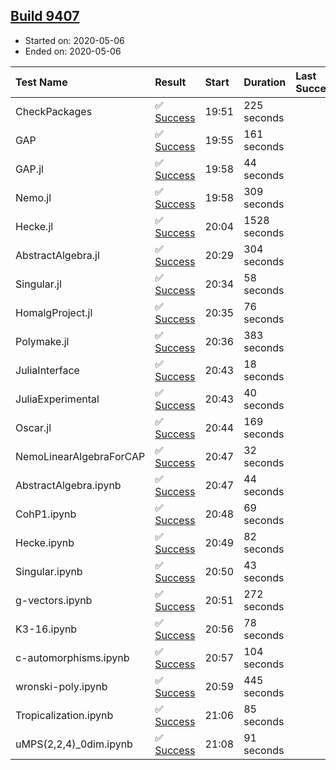 ## [Build 9407](https://oscarci.mathematik.uni-kl.de/job/oscar/9407/)

* Started on: 2020-05-06
* Ended on: 2020-05-06

| Test Name    | Result | Start | Duration | Last Success | First Failure |
|:-------------|:-------|:------|:---------|:-------------|:--------------|
| CheckPackages | ✅ [Success](https://oscarci.mathematik.uni-kl.de/job/oscar/9407/artifact/logs/build-9407/CheckPackages.log) | 19:51 | 225 seconds |  |  |
| GAP | ✅ [Success](https://oscarci.mathematik.uni-kl.de/job/oscar/9407/artifact/logs/build-9407/GAP.log) | 19:55 | 161 seconds |  |  |
| GAP.jl | ✅ [Success](https://oscarci.mathematik.uni-kl.de/job/oscar/9407/artifact/logs/build-9407/GAP.jl.log) | 19:58 | 44 seconds |  |  |
| Nemo.jl | ✅ [Success](https://oscarci.mathematik.uni-kl.de/job/oscar/9407/artifact/logs/build-9407/Nemo.jl.log) | 19:58 | 309 seconds |  |  |
| Hecke.jl | ✅ [Success](https://oscarci.mathematik.uni-kl.de/job/oscar/9407/artifact/logs/build-9407/Hecke.jl.log) | 20:04 | 1528 seconds |  |  |
| AbstractAlgebra.jl | ✅ [Success](https://oscarci.mathematik.uni-kl.de/job/oscar/9407/artifact/logs/build-9407/AbstractAlgebra.jl.log) | 20:29 | 304 seconds |  |  |
| Singular.jl | ✅ [Success](https://oscarci.mathematik.uni-kl.de/job/oscar/9407/artifact/logs/build-9407/Singular.jl.log) | 20:34 | 58 seconds |  |  |
| HomalgProject.jl | ✅ [Success](https://oscarci.mathematik.uni-kl.de/job/oscar/9407/artifact/logs/build-9407/HomalgProject.jl.log) | 20:35 | 76 seconds |  |  |
| Polymake.jl | ✅ [Success](https://oscarci.mathematik.uni-kl.de/job/oscar/9407/artifact/logs/build-9407/Polymake.jl.log) | 20:36 | 383 seconds |  |  |
| JuliaInterface | ✅ [Success](https://oscarci.mathematik.uni-kl.de/job/oscar/9407/artifact/logs/build-9407/JuliaInterface.log) | 20:43 | 18 seconds |  |  |
| JuliaExperimental | ✅ [Success](https://oscarci.mathematik.uni-kl.de/job/oscar/9407/artifact/logs/build-9407/JuliaExperimental.log) | 20:43 | 40 seconds |  |  |
| Oscar.jl | ✅ [Success](https://oscarci.mathematik.uni-kl.de/job/oscar/9407/artifact/logs/build-9407/Oscar.jl.log) | 20:44 | 169 seconds |  |  |
| NemoLinearAlgebraForCAP | ✅ [Success](https://oscarci.mathematik.uni-kl.de/job/oscar/9407/artifact/logs/build-9407/NemoLinearAlgebraForCAP.log) | 20:47 | 32 seconds |  |  |
| AbstractAlgebra.ipynb | ✅ [Success](https://oscarci.mathematik.uni-kl.de/job/oscar/9407/artifact/logs/build-9407/AbstractAlgebra.ipynb.log) | 20:47 | 44 seconds |  |  |
| CohP1.ipynb | ✅ [Success](https://oscarci.mathematik.uni-kl.de/job/oscar/9407/artifact/logs/build-9407/CohP1.ipynb.log) | 20:48 | 69 seconds |  |  |
| Hecke.ipynb | ✅ [Success](https://oscarci.mathematik.uni-kl.de/job/oscar/9407/artifact/logs/build-9407/Hecke.ipynb.log) | 20:49 | 82 seconds |  |  |
| Singular.ipynb | ✅ [Success](https://oscarci.mathematik.uni-kl.de/job/oscar/9407/artifact/logs/build-9407/Singular.ipynb.log) | 20:50 | 43 seconds |  |  |
| g-vectors.ipynb | ✅ [Success](https://oscarci.mathematik.uni-kl.de/job/oscar/9407/artifact/logs/build-9407/g-vectors.ipynb.log) | 20:51 | 272 seconds |  |  |
| K3-16.ipynb | ✅ [Success](https://oscarci.mathematik.uni-kl.de/job/oscar/9407/artifact/logs/build-9407/K3-16.ipynb.log) | 20:56 | 78 seconds |  |  |
| c-automorphisms.ipynb | ✅ [Success](https://oscarci.mathematik.uni-kl.de/job/oscar/9407/artifact/logs/build-9407/c-automorphisms.ipynb.log) | 20:57 | 104 seconds |  |  |
| wronski-poly.ipynb | ✅ [Success](https://oscarci.mathematik.uni-kl.de/job/oscar/9407/artifact/logs/build-9407/wronski-poly.ipynb.log) | 20:59 | 445 seconds |  |  |
| Tropicalization.ipynb | ✅ [Success](https://oscarci.mathematik.uni-kl.de/job/oscar/9407/artifact/logs/build-9407/Tropicalization.ipynb.log) | 21:06 | 85 seconds |  |  |
| uMPS(2,2,4)_0dim.ipynb | ✅ [Success](https://oscarci.mathematik.uni-kl.de/job/oscar/9407/artifact/logs/build-9407/uMPS-2-2-4-_0dim.ipynb.log) | 21:08 | 91 seconds |  |  |
